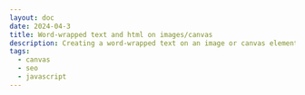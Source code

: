 ```yaml
---
layout: doc
date: 2024-04-3
title: Word-wrapped text and html on images/canvas
description: Creating a word-wrapped text on an image or canvas element with js is not as easy as it should be. Let's make it a bit more straightforward.
tags:
  - canvas
  - seo
  - javascript
---
```


<Title/>

When I was asked render some text on an image to hide the text from the search engine crawlers, I thought it would be straightforward. As usual, I was wrong.

I followed [Rik Schennink's approach](https://pqina.nl/blog/wrap-text-with-html-canvas/) 
to use SVG's `foreignObject` to render the text and then draw that SVG to an `img` or `canvas` element.

However, the resulting image does not integrate well with the rest of the design as all document styles are lost when the SVG is rendered as an `src` attribute of an `img` element. Only basic user agent styles remain since the SVG is rendered in a detached context.

Soooo I decided to make a very small (<2k) utility that allows you to render markup on an image while trying to keep the design close to other elements the location of the document where the image is then inserted.

## Demo

Most importantly, <Link href="/resources/text-to-image/index.html" target="_blank">here's a demo of the utility in action</Link>.


## Usage

> the function is asynchronous and returns a promise that resolves to an `img` element.

```js
const options = {};

//async
const img = await textToImage('Hello, World!', options);

//promise
textToImage('Hello, World!', options).then(img => {
  //do something with the img
});
```

The `text` argument contains the markup or text that you want to render. Make sure to read about the xhtml and DOM issues below if you're experiencing blank output.

### Options

| Option | Type | Default | Description |
| --- | --- | --- | --- |
| `scale` | `number` | `window.devicePixelRatio` | The internal scale of the generated image. Prevents blurry output when you have a `<canvas>` in your render chain |
| `context` | `HTMLElement` | `document.body` | The context node to source styles and dimensions from |
| `style` | `string` | `null` | CSS styles to apply to the `div` that wraps the text inside the `foreignObject`. See below |
| `width` | `number` | `null` | When given, this will override the width derived from context |

Styles are inserted to the `div`-selector that matches the div inside the `foreignObject`. If you want to apply styles to elements inside that div (i.e. your markup), use [CSS Nesting](https://developer.chrome.com/docs/css-ui/css-nesting) to target those elements _OR_ use inline styles.


## The `textToImage` function

<<< @/public/resources/text-to-image/text-to-image.js

## Using with Canvas

Applying the function's output to a canvas element is straightforward:

```js
const img = await textToImage('Hello, World!')

const canvas = document.createElement('canvas')
canvas.width = img.naturalWidth
canvas.height = img.naturalHeight
canvas.style.width = img.width + 'px'
canvas.style.height = img.height + 'px'
canvas.getContext('2d').drawImage(img, 0, 0)
```

## SEO, hiding text from crawlers and accessibility

If you want to superficially hide text from crawlers, use the canvas method. The text will probably not be indexed by search engines. However, consider how you source the text - if it's part of the DOM tree, it probably will be indexed.
Also consider the accessibility implications of using this method: screen readers will not be able to read the text and the moment you provide alternative text, that alternative text will be visible to the crawlers as well.

If you use the img method, the text will most likely be indexed by search engines, since the content is part of the svg markup that is rendered as an image.

## Issues

### Fonts

> External Webfonts will not work in an SVG that is converted to an image.

Make sure that you specify a web-safe fallback.

As Rik Schennink points out, fonts must be embedded in the SVG as no other method will survive the conversion to an image. [Thomas Yip has a solid article that explores the issue in more detail](https://vecta.io/blog/how-to-use-fonts-in-svg#:~:text=Using%20fonts%20with%20img%20tags).
  
### Line height

When no `line-height` is set or found on the `context`-node's computed style, the converted image's line height will be off. To avoid this, either set the `line-height` on the `context`-node (or any of its ascendants) or pass it in the `style` option.

### Cut-off at the bottom

As a combination of both issues above, the image may be cut off at the bottom. To avoid this, you can pass `padding-bottom` in the `style` option. The default value is `0.5%`.

You can also have your content have some spacing at the bottom to avoid the cut-off.

### XHTML and DOM

Since SVG's `foreignObject` inner `div` must use the xhtml namespace, the markup that's passed into the `foreignObject` must be valid xhtml. 

This basically means that you need to use `<br />` instead of `<br>` and `<img src="..." />` instead of `<img src="...">`.

When using html5 DOM sources for images, you must make sure that those tags are the correct format as your `innerHTML` will likely be plain html(`<br>`), even if you authored it as xhtml(`<br />`).

> If your content is not valid xhtml, the `foreignObject` will not render the content and you will see no warnings or errors in the console.

### The Safari OCR Situation

Safari will automatically OCR all text off images. This means that any text in an image will be selectable by users. The only way to prevent this is to use a plain `<canvas>` element. See the demo for an example.

## Conclusion

The utility is a small step towards making it easier to render text on images. It's not perfect, but it's a start. I hope you find it useful. 

There are more powerful libraries ([html2canvas](https://html2canvas.hertzen.com/)) or [approaches](https://medium.com/@aditi.6ti/text-wrapping-in-canvas-using-fabricjs-aac03ed77821) out there that can do this and more, but I wanted to keep it simple and lightweight. 

Maybe I'll add more features in the future, especially to collect and inline styles from the nodes of the markup that is rendered.

<Comment/>